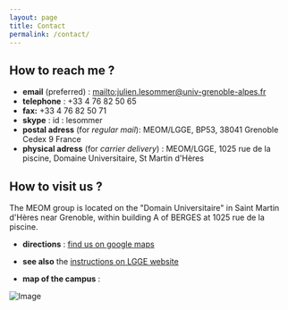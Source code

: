 ```yaml
---
layout: page
title: Contact
permalink: /contact/
---
```



## How to reach me ?
 - **email** (preferred) : <mailto:julien.lesommer@univ-grenoble-alpes.fr>
 - **telephone** : +33  4 76 82 50 65
 - **fax:**  +33  4 76 82 50 71
 - **skype** : id : lesommer
 - **postal adress** (for *regular mail*):
 MEOM/LGGE, BP53, 
 38041 Grenoble Cedex 9 
 France
 - **physical adress** (for *carrier delivery*) : MEOM/LGGE, 1025 rue de la piscine,  Domaine Universitaire, St Martin d'Hères



## How to visit us ?

The MEOM group is located on the "Domain Universitaire" in Saint Martin d'Hères near Grenoble, within building A of BERGES at 1025 rue de la piscine.  

 - **directions** : [find us on google maps](https://www.google.com/maps/place/E.N.S.H.M.G.,+38610+Gi%C3%A8res,+France/@45.1962376,5.7685248,18z/data=!3m1!4b1!4m7!1m4!3m3!1s0x0:0x0!2zNDXCsDExJzQ1LjYiTiA1wrA0NicxMC4zIkU!3b1!3m1!1s0x478af5a428730377:0x2d8a13adde8d6de)

 - **see also** the [instructions on LGGE website](http://lgge.osug.fr/article99.html)

- **map of the campus** : 

![Image](http://lgge.osug.fr/IMG/png/plan_adresses.png)
